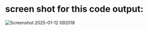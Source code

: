 # screen shot for this code output:

![Screenshot 2025-01-12 092018](https://github.com/user-attachments/assets/746e9d4a-9c4b-4a1e-8532-4a6abad8a5a6)
